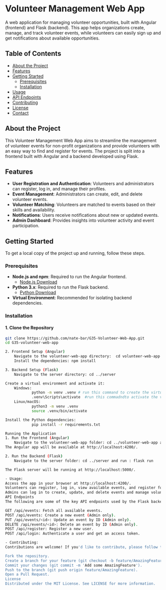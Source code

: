 # Volunteer Management Web App

A web application for managing volunteer opportunities, built with Angular (frontend) and Flask (backend). This app helps organizations create, manage, and track volunteer events, while volunteers can easily sign up and get notifications about available opportunities.

## Table of Contents

- [About the Project](#about-the-project)
- [Features](#features)
- [Getting Started](#getting-started)
  - [Prerequisites](#prerequisites)
  - [Installation](#installation)
- [Usage](#usage)
- [API Endpoints](#api-endpoints)
- [Contributing](#contributing)
- [License](#license)
- [Contact](#contact)

## About the Project

This Volunteer Management Web App aims to streamline the management of volunteer events for non-profit organizations and provide volunteers with an easy way to find and register for events. The project is split into a frontend built with Angular and a backend developed using Flask.

## Features

- **User Registration and Authentication**: Volunteers and administrators can register, log in, and manage their profiles.
- **Event Management**: Administrators can create, edit, and delete volunteer events.
- **Volunteer Matching**: Volunteers are matched to events based on their skills and availability.
- **Notifications**: Users receive notifications about new or updated events.
- **Admin Dashboard**: Provides insights into volunteer activity and event participation.

## Getting Started

To get a local copy of the project up and running, follow these steps.

### Prerequisites

- **Node.js and npm**: Required to run the Angular frontend.
  - [Node.js Download](https://nodejs.org/)
- **Python 3.x**: Required to run the Flask backend.
  - [Python Download](https://www.python.org/downloads/)
- **Virtual Environment**: Recommended for isolating backend dependencies.

### Installation

#### 1. Clone the Repository

```bash
git clone https://github.com/nate-bar/G35-Volunteer-Web-App.git
cd G35-volunteer-web-app

2. Frontend Setup (Angular)
    Navigate to the volunteer-web-app directory:  cd volunteer-web-app
    Install the dependencies: npm install

3. Backend Setup (Flask)
    Navigate to the server directory: cd ../server

Create a virtual environment and activate it:
    Windows:
            python -m venv .venv # run this command to create the virtual environment
            .venv\Scripts\activate  #run this commadndto activate the virtual environment
    Linux/macOS:
            python3 -m venv .venv
            source .venv/bin/activate

Install the Python dependencies:
            pip install -r requirements.txt

Running the Application
1. Run the Frontend (Angular)
    Navigate to the volunteer-web-app folder: cd ../volunteer-web-app and run : ng serve
The Angular app will be available at http://localhost:4200/.

2. Run the Backend (Flask)
    Navigate to the server folder: cd ../server and run : flask run

The Flask server will be running at http://localhost:5000/.

- Usage:
Access the app in your browser at http://localhost:4200/.
Volunteers can register, log in, view available events, and register for them.
Admins can log in to create, update, and delete events and manage volunteers.
API Endpoints
The following are some of the key API endpoints used by the Flask backend:

GET /api/events: Fetch all available events.
POST /api/events: Create a new event (Admin only).
PUT /api/events/<id>: Update an event by ID (Admin only).
DELETE /api/events/<id>: Delete an event by ID (Admin only).
POST /api/register: Register a new user.
POST /api/login: Authenticate a user and get an access token.

- Contributing:
Contributions are welcome! If you'd like to contribute, please follow these steps:

Fork the repository.
Create a branch for your feature (git checkout -b feature/AmazingFeature).
Commit your changes (git commit -m 'Add some AmazingFeature').
Push to the branch (git push origin feature/AmazingFeature).
Open a Pull Request.
License
Distributed under the MIT License. See LICENSE for more information.








